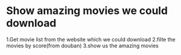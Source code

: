 # Show amazing movies we could download

1.Get movie list from the website which we could download
2.filte the movies by score(from douban)
3.show us the amazing movies
